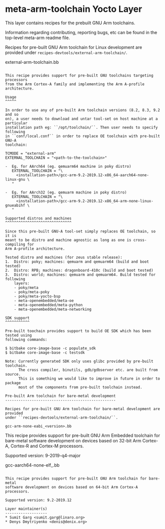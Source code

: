 meta-arm-toolchain Yocto Layer
==============================

This layer contains recipes for the prebuilt GNU Arm toolchains.

Information regarding contributing, reporting bugs, etc can be found in the
top-level meta-arm readme file.

Recipes for pre-built GNU Arm toolchain for Linux development are provided under
``recipes-devtools/external-arm-toolchain/``.

external-arm-toolchain.bb
~~~~~~~~~~~~~~~~~~~~~~~~~

This recipe provides support for pre-built GNU toolchains targeting processors
from the Arm Cortex-A family and implementing the Arm A-profile architecture.

Usage
^^^^^

In order to use any of pre-built Arm toolchain versions (8.2, 8.3, 9.2 and so
on), a user needs to download and untar tool-set on host machine at a particular
installation path eg: ``/opt/toolchain/``. Then user needs to specify following
in ``conf/local.conf`` in order to replace OE toolchain with pre-built GNU-A
toolchain:

TCMODE = "external-arm"
EXTERNAL_TOOLCHAIN = "<path-to-the-toolchain>"

-  Eg. for AArch64 (eg. qemuarm64 machine in poky distro)
   EXTERNAL_TOOLCHAIN = "\
     <installation-path>/gcc-arm-9.2-2019.12-x86_64-aarch64-none-linux-gnu \
   "

-  Eg. for AArch32 (eg. qemuarm machine in poky distro)
   EXTERNAL_TOOLCHAIN = "\
     <installation-path>/gcc-arm-9.2-2019.12-x86_64-arm-none-linux-gnueabihf \
   "

Supported distros and machines
^^^^^^^^^^^^^^^^^^^^^^^^^^^^^^

Since this pre-built GNU-A tool-set simply replaces OE toolchain, so it is
meant to be distro and machine agnostic as long as one is cross-compiling for
Arm A-profile architecture.

Tested distro and machines (for zeus stable release):
1.  Distro: poky; machines: qemuarm and qemuarm64 (build and boot tested)
2.  Distro: RPB; machines: dragonboard-410c (build and boot tested)
3.  Distro: world; machines: qemuarm and qemuarm64. Build tested for following
    layers:
    - poky/meta
    - poky/meta-poky
    - poky/meta-yocto-bsp
    - meta-openembedded/meta-oe
    - meta-openembedded/meta-python
    - meta-openembedded/meta-networking

SDK support
^^^^^^^^^^^

Pre-built toochain provides support to build OE SDK which has been tested using
following commands:

$ bitbake core-image-base -c populate_sdk
$ bitbake core-image-base -c testsdk

Note: Currently generated SDK only uses glibc provided by pre-built toolchain.
      The cross compiler, binutils, gdb/gdbserver etc. are built from source.
      This is something we would like to improve in future in order to package
      most of the components from pre-built toolchain instead.

Pre-built Arm toolchain for bare-metal development
--------------------------------------------------

Recipes for pre-built GNU Arm toolchain for bare-metal development are provided
under ``recipes-devtools/external-arm-toolchain/``.

gcc-arm-none-eabi_<version>.bb
~~~~~~~~~~~~~~~~~~~~~~~~~~~~~~

This recipe provides support for pre-built GNU Arm Embedded toolchain for
bare-metal software development on devices based on 32-bit Arm Cortex-A,
Cortex-R and Cortex-M processors.

Supported version: 9-2019-q4-major

gcc-aarch64-none-elf_<version>.bb
~~~~~~~~~~~~~~~~~~~~~~~~~~~~~~~~~

This recipe provides support for pre-built GNU Arm toolchain for bare-metal
software development on devices based on 64-bit Arm Cortex-A processors.

Supported version: 9.2-2019.12

Layer maintainer(s)
-------------------
* Sumit Garg <sumit.garg@linaro.org>
* Denys Dmytriyenko <denis@denix.org>
